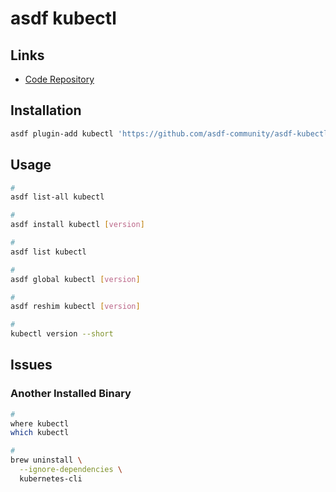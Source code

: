 # asdf kubectl

## Links

- [Code Repository](https://github.com/asdf-community/asdf-kubectl)

## Installation

```sh
asdf plugin-add kubectl 'https://github.com/asdf-community/asdf-kubectl.git'
```

## Usage

```sh
#
asdf list-all kubectl

#
asdf install kubectl [version]

#
asdf list kubectl

#
asdf global kubectl [version]

#
asdf reshim kubectl [version]

#
kubectl version --short
```

## Issues

### Another Installed Binary

```sh
#
where kubectl
which kubectl

#
brew uninstall \
  --ignore-dependencies \
  kubernetes-cli
```
